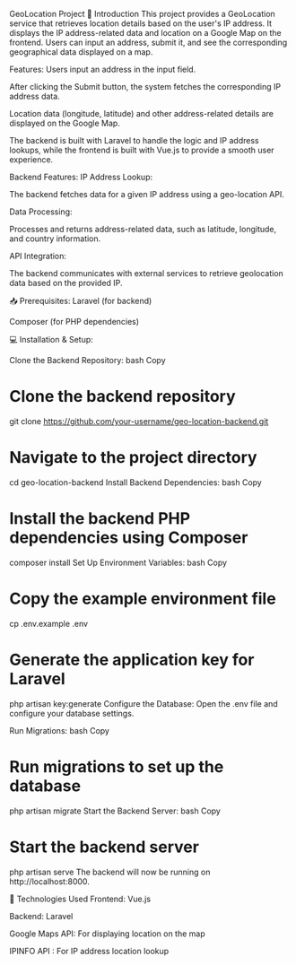 GeoLocation Project
📝 Introduction
This project provides a GeoLocation service that retrieves location details based on the user's IP address. It displays the IP address-related data and location on a Google Map on the frontend. Users can input an address, submit it, and see the corresponding geographical data displayed on a map.

Features:
Users input an address in the input field.

After clicking the Submit button, the system fetches the corresponding IP address data.

Location data (longitude, latitude) and other address-related details are displayed on the Google Map.

The backend is built with Laravel to handle the logic and IP address lookups, while the frontend is built with Vue.js to provide a smooth user experience.

Backend Features:
IP Address Lookup:

The backend fetches data for a given IP address using a geo-location API.

Data Processing:

Processes and returns address-related data, such as latitude, longitude, and country information.

API Integration:

The backend communicates with external services to retrieve geolocation data based on the provided IP.

📥 Prerequisites:
Laravel (for backend)


Composer (for PHP dependencies)

💻 Installation & Setup:

Clone the Backend Repository:
bash
Copy
# Clone the backend repository
git clone https://github.com/your-username/geo-location-backend.git

# Navigate to the project directory
cd geo-location-backend
Install Backend Dependencies:
bash
Copy
# Install the backend PHP dependencies using Composer
composer install
Set Up Environment Variables:
bash
Copy
# Copy the example environment file
cp .env.example .env

# Generate the application key for Laravel
php artisan key:generate
Configure the Database:
Open the .env file and configure your database settings.

Run Migrations:
bash
Copy
# Run migrations to set up the database
php artisan migrate
Start the Backend Server:
bash
Copy
# Start the backend server
php artisan serve
The backend will now be running on http://localhost:8000.

📌 Technologies Used
Frontend: Vue.js

Backend: Laravel

Google Maps API: For displaying location on the map

IPINFO API : For IP address location lookup


